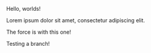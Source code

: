 Hello, worlds!

Lorem ipsum dolor sit amet, consectetur adipiscing elit.

The force is with this one!

Testing a branch!